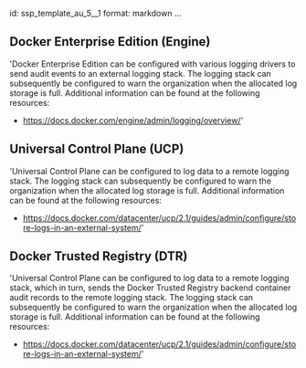 id: ssp_template_au_5__1
format: markdown
...
## Docker Enterprise Edition (Engine)

'Docker Enterprise Edition can be configured with various logging
drivers to send audit events to an external logging stack. The logging
stack can subsequently be configured to warn the organization when the
allocated log storage is full. Additional information can be found at
the following resources:

- https://docs.docker.com/engine/admin/logging/overview/'
## Universal Control Plane (UCP)

'Universal Control Plane can be configured to log data to a remote
logging stack. The logging stack can subsequently be configured to
warn the organization when the allocated log storage is full.
Additional information can be found at the following resources:

- https://docs.docker.com/datacenter/ucp/2.1/guides/admin/configure/store-logs-in-an-external-system/'
## Docker Trusted Registry (DTR)

'Universal Control Plane can be configured to log data to a remote
logging stack, which in turn, sends the Docker Trusted Registry
backend container audit records to the remote logging stack. The
logging stack can subsequently be configured to warn the organization
when the allocated log storage is full. Additional information can be
found at the following resources:

- https://docs.docker.com/datacenter/ucp/2.1/guides/admin/configure/store-logs-in-an-external-system/'
